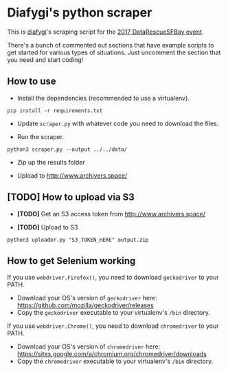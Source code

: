 # Diafygi's python scraper

This is [diafygi](https://github.com/diafygi)'s scraping script for the
[2017 DataRescueSFBay event](https://github.com/DataRescueSFBay/DataRescueSFBay-Event).

There's a bunch of commented out sections that have example scripts to get
started for various types of situations. Just uncomment the section that
you need and start coding!

## How to use

* Install the dependencies (recommended to use a virtualenv).
```
pip install -r requirements.txt
```
* Update `scraper.py` with whatever code you need to download the files.

* Run the scraper.
```
python3 scraper.py --output ../../data/
```

* Zip up the results folder

* Upload to http://www.archivers.space/

## [TODO] How to upload via S3

* **[TODO]** Get an S3 access token from http://www.archivers.space/

* **[TODO]** Upload to S3
```
python3 uploader.py "S3_TOKEN_HERE" output.zip
```

## How to get Selenium working

If you use `webdriver.Firefox()`, you need to download `geckodriver` to your PATH.
* Download your OS's version of `geckodriver` here: https://github.com/mozilla/geckodriver/releases
* Copy the `geckodriver` executable to your virtualenv's `/bin` directory.

If you use `webdriver.Chrome()`, you need to download `chromedriver` to your PATH.
* Download your OS's version of `chromedriver` here: https://sites.google.com/a/chromium.org/chromedriver/downloads
* Copy the `chromedriver` executable to your virtualenv's `/bin` directory.
